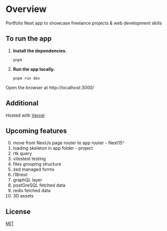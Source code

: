 # Overview
Portfolio Next app to showcase freelance projects & web development skills

## To run the app

1.  **Install the dependencies.**
    ```shell
    pnpm
    ```

2.  **Run the app locally.**
    ```shell
    pnpm run dev
    ```
Open the browser at http://localhost:3000/

## Additional
Hosted with [Vercel](https://vercel.com/)

## Upcoming features

0. move from NextJs page router to app router - Next15^
1. loading skeleton in app folder - project
2. rtk query
3. vitestest testing
4. files grouping structure
5. zed managed forms
6. i18next
7. graphQL layer
8. postGreSQL fetched data
9. redis fetched data
10. 3D assets

## License

[MIT](https://choosealicense.com/licenses/mit/)
